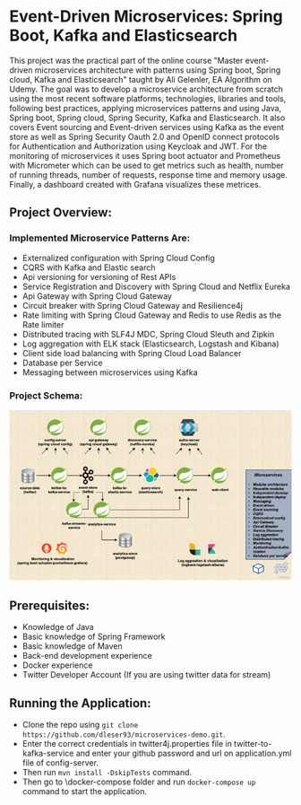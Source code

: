 # Event-Driven Microservices: Spring Boot, Kafka and Elasticsearch
This project was the practical part of the online course "Master event-driven microservices architecture with patterns using Spring boot, Spring cloud, Kafka and Elasticsearch" taught by Ali Gelenler, EA Algorithm on Udemy. The goal was to develop a microservice architecture from scratch using the most recent software platforms, technologies, libraries and tools, following best practices, applying microservices patterns and using Java, Spring boot, Spring cloud, Spring Security, Kafka and Elasticsearch. It also covers Event sourcing and Event-driven services using Kafka as the event store as well as Spring Security Oauth 2.0 and OpenID connect protocols for Authentication and Authorization using Keycloak and JWT. For the monitoring of microservices it uses Spring boot actuator and Prometheus with Micrometer which can be used to get metrics such as health, number of running threads, number of requests, response time and memory usage. Finally, a dashboard created with Grafana visualizes these metrices.

## Project Overview:
### Implemented Microservice Patterns Are:
- Externalized configuration with Spring Cloud Config
- CQRS with Kafka and Elastic search
- Api versioning for versioning of Rest APIs
- Service Registration and Discovery with Spring Cloud and Netflix Eureka
- Api Gateway with Spring Cloud Gateway
- Circuit breaker with Spring Cloud Gateway and Resilience4j
- Rate limiting with Spring Cloud Gateway and Redis to use Redis as the Rate limiter
- Distributed tracing with SLF4J MDC, Spring Cloud Sleuth and Zipkin
- Log aggregation with ELK stack (Elasticsearch, Logstash and Kibana)
- Client side load balancing with Spring Cloud Load Balancer
- Database per Service
- Messaging between microservices using Kafka

### Project Schema:
![alt text](https://github.com/dleser93/microservices-demo/blob/main/images/project_overview.png?raw=true)

## Prerequisites:
- Knowledge of Java
- Basic knowledge of Spring Framework
- Basic knowledge of Maven
- Back-end development experience
- Docker experience
- Twitter Developer Account (If you are using twitter data for stream)

## Running the Application:
- Clone the repo using ```git clone https://github.com/dleser93/microservices-demo.git```.
- Enter the correct credentials in twitter4j.properties file in twitter-to-kafka-service 
and enter your github password and url on application.yml file of config-server.
- Then run ```mvn install -DskipTests``` command.
- Then go to \docker-compose folder and run ```docker-compose up``` command to start the application.
